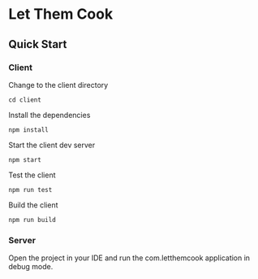 # Let Them Cook

## Quick Start

### Client

Change to the client directory

```
cd client
```

Install the dependencies

```
npm install
```

Start the client dev server

```
npm start
```

Test the client

```
npm run test
```

Build the client

```
npm run build
```

### Server

Open the project in your IDE and run the com.letthemcook application in debug mode.
